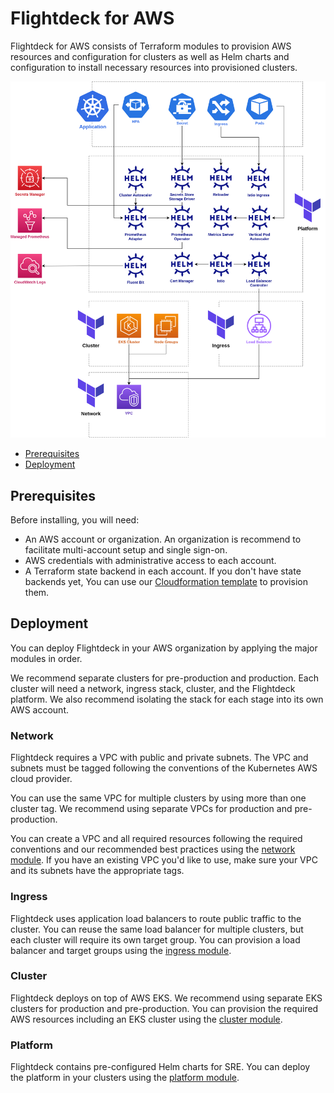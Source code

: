 # Flightdeck for AWS

Flightdeck for AWS consists of Terraform modules to provision AWS resources and
configuration for clusters as well as Helm charts and configuration to install
necessary resources into provisioned clusters.

![AWS Architecture](../docs/aws-modules.png)

- [Prerequisites](#prerequisites)
- [Deployment](#deployment)

## Prerequisites

Before installing, you will need:

- An AWS account or organization. An organization is recommend to facilitate
  multi-account setup and single sign-on.
- AWS credentials with administrative access to each account.
- A Terraform state backend in each account. If you don't have state backends
  yet, You can use our [Cloudformation template][cloudformation-state-backend]
  to provision them.

[cloudformation-state-backend]: https://github.com/thoughtbot/cloudformation-terraform-state-backend

## Deployment

You can deploy Flightdeck in your AWS organization by applying the major modules
in order.

We recommend separate clusters for pre-production and production. Each cluster
will need a network, ingress stack, cluster, and the Flightdeck platform. We
also recommend isolating the stack for each stage into its own AWS account.

### Network

Flightdeck requires a VPC with public and private subnets. The VPC and subnets
must be tagged following the conventions of the Kubernetes AWS cloud provider.

You can use the same VPC for multiple clusters by using more than one cluster
tag. We recommend using separate VPCs for production and pre-production.

You can create a VPC and all required resources following the required
conventions and our recommended best practices using the [network module]. If
you have an existing VPC you'd like to use, make sure your VPC and its subnets
have the appropriate tags.

[network module]: ./network/README.md

### Ingress

Flightdeck uses application load balancers to route public traffic to the
cluster.  You can reuse the same load balancer for multiple clusters, but each
cluster will require its own target group. You can provision a load balancer and
target groups using the [ingress module].

[ingress module]: ./ingress/README.md

### Cluster

Flightdeck deploys on top of AWS EKS. We recommend using separate EKS clusters
for production and pre-production. You can provision the required AWS resources
including an EKS cluster using the [cluster module].

[cluster module]: ./cluster/README.md

### Platform

Flightdeck contains pre-configured Helm charts for SRE. You can deploy the
platform in your clusters using the [platform module].

[platform module]: ./platform/README.md

<!-- BEGIN_TF_DOCS -->

<!-- END_TF_DOCS -->
